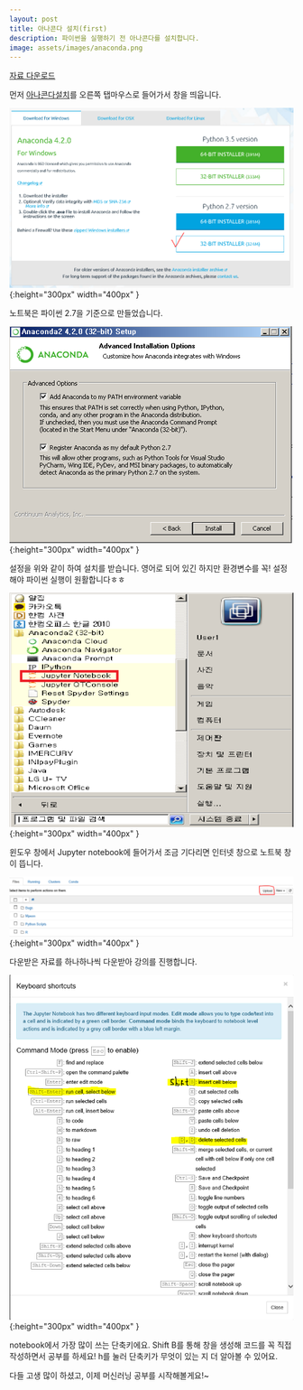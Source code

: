 ```yaml
---
layout: post
title: 아나콘다 설치(first)
description: 파이썬을 실행하기 전 아나콘다를 설치합니다.
image: assets/images/anaconda.png
---
```


[자료 다운로드](https://github.com/waylight3/Machine-for-Learning-Site/zipball/master)

먼저 [아나콘다설치](https://www.continuum.io/downloads)를 오른쪽 탭마우스로 들어가서 창을 띄웁니다.


![image1](https://raw.githubusercontent.com/waylight3/Machine-for-Learning-Site/gh-pages/assets/installconda/pic1.png){:height="300px" width="400px" }

노트북은 파이썬 2.7을 기준으로 만들었습니다.


![image2](https://raw.githubusercontent.com/waylight3/Machine-for-Learning-Site/gh-pages/assets/installconda/pic2.png){:height="300px" width="400px" }

설정을 위와 같이 하여 설치를 받습니다. 영어로 되어 있긴 하지만 환경변수를 꼭! 설정해야 파이썬 실행이 원활합니다ㅎㅎ

![image3](https://raw.githubusercontent.com/waylight3/Machine-for-Learning-Site/gh-pages/assets/installconda/pic3.png){:height="300px" width="400px" }

윈도우 창에서 Jupyter notebook에 들어가서 조금 기다리면 인터넷 창으로 노트북 창이 뜹니다.


![image4](https://raw.githubusercontent.com/waylight3/Machine-for-Learning-Site/gh-pages/assets/installconda/pic4.png){:height="300px" width="400px" }

다운받은 자료를 하나하나씩 다운받아 강의를 진행합니다.


![image5](https://raw.githubusercontent.com/waylight3/Machine-for-Learning-Site/gh-pages/assets/installconda/pic5.png){:height="300px" width="400px" }

notebook에서 가장 많이 쓰는 단축키에요. Shift B를 통해 창을 생성해 코드를 꼭 직접 작성하면서 공부를 하세요! h를 눌러 단축키가 무엇이 있는 지 더 알아볼 수 있어요.

다들 고생 많이 하셨고, 이제 머신러닝 공부를 시작해볼게요!~

